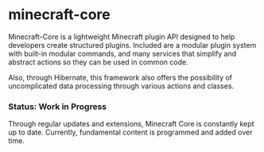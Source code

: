 # minecraft-core

Minecraft-Core is a lightweight Minecraft plugin API designed to help developers create structured plugins. Included are a modular plugin system with built-in modular commands, and many services that simplify and abstract actions so they can be used in common code. 

Also, through Hibernate, this framework also offers the possibility of uncomplicated data processing through various actions and classes.


### Status: Work in Progress
Through regular updates and extensions, Minecraft Core is constantly kept up to date. Currently, fundamental content is programmed and added over time.
